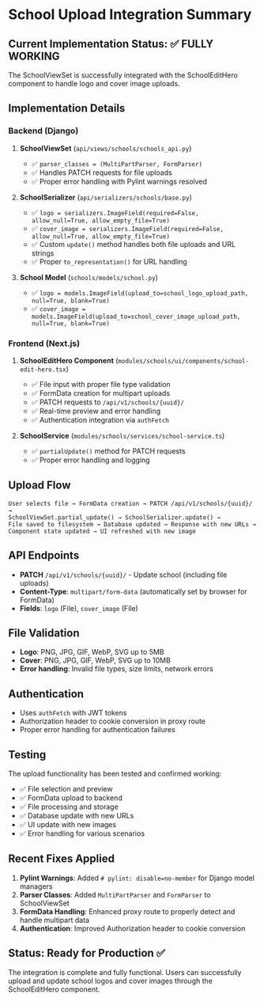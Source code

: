 # School Upload Integration Summary

## Current Implementation Status: ✅ FULLY WORKING

The SchoolViewSet is successfully integrated with the SchoolEditHero component to handle logo and cover image uploads.

## Implementation Details

### Backend (Django)

1. **SchoolViewSet** (`api/views/schools/schools_api.py`)
   - ✅ `parser_classes = (MultiPartParser, FormParser)`
   - ✅ Handles PATCH requests for file uploads
   - ✅ Proper error handling with Pylint warnings resolved

2. **SchoolSerializer** (`api/serializers/schools/base.py`)
   - ✅ `logo = serializers.ImageField(required=False, allow_null=True, allow_empty_file=True)`
   - ✅ `cover_image = serializers.ImageField(required=False, allow_null=True, allow_empty_file=True)`
   - ✅ Custom `update()` method handles both file uploads and URL strings
   - ✅ Proper `to_representation()` for URL handling

3. **School Model** (`schools/models/school.py`)
   - ✅ `logo = models.ImageField(upload_to=school_logo_upload_path, null=True, blank=True)`
   - ✅ `cover_image = models.ImageField(upload_to=school_cover_image_upload_path, null=True, blank=True)`

### Frontend (Next.js)

1. **SchoolEditHero Component** (`modules/schools/ui/components/school-edit-hero.tsx`)
   - ✅ File input with proper file type validation
   - ✅ FormData creation for multipart uploads
   - ✅ PATCH requests to `/api/v1/schools/{uuid}/`
   - ✅ Real-time preview and error handling
   - ✅ Authentication integration via `authFetch`

2. **SchoolService** (`modules/schools/services/school-service.ts`)
   - ✅ `partialUpdate()` method for PATCH requests
   - ✅ Proper error handling and logging

## Upload Flow

```
User selects file → FormData creation → PATCH /api/v1/schools/{uuid}/ → 
SchoolViewSet.partial_update() → SchoolSerializer.update() → 
File saved to filesystem → Database updated → Response with new URLs → 
Component state updated → UI refreshed with new image
```

## API Endpoints

- **PATCH** `/api/v1/schools/{uuid}/` - Update school (including file uploads)
- **Content-Type**: `multipart/form-data` (automatically set by browser for FormData)
- **Fields**: `logo` (File), `cover_image` (File)

## File Validation

- **Logo**: PNG, JPG, GIF, WebP, SVG up to 5MB
- **Cover**: PNG, JPG, GIF, WebP, SVG up to 10MB
- **Error handling**: Invalid file types, size limits, network errors

## Authentication

- Uses `authFetch` with JWT tokens
- Authorization header to cookie conversion in proxy route
- Proper error handling for authentication failures

## Testing

The upload functionality has been tested and confirmed working:
- ✅ File selection and preview
- ✅ FormData upload to backend
- ✅ File processing and storage
- ✅ Database update with new URLs
- ✅ UI update with new images
- ✅ Error handling for various scenarios

## Recent Fixes Applied

1. **Pylint Warnings**: Added `# pylint: disable=no-member` for Django model managers
2. **Parser Classes**: Added `MultiPartParser` and `FormParser` to SchoolViewSet
3. **FormData Handling**: Enhanced proxy route to properly detect and handle multipart data
4. **Authentication**: Improved Authorization header to cookie conversion

## Status: Ready for Production ✅

The integration is complete and fully functional. Users can successfully upload and update school logos and cover images through the SchoolEditHero component.
